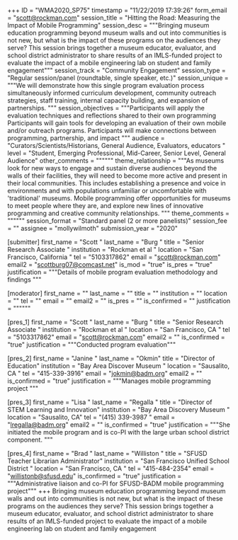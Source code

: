 +++
ID = "WMA2020_SP75"
timestamp = "11/22/2019 17:39:26"
form_email = "scott@rockman.com"
session_title = "Hitting the Road: Measuring the Impact of Mobile Programming"
session_desc = """Bringing museum education programming beyond museum walls and out into communities is not new, but what is the impact of these programs on the audiences they serve? This session brings together a museum educator, evaluator, and school district administrator to share results of an IMLS-funded project to evaluate the impact of a mobile engineering lab on student and family engagement"""
session_track = "Community Engagement"
session_type = "Regular session/panel (roundtable, single speaker, etc.)"
session_unique = """We will demonstrate how this single program evaluation process simultaneously informed curriculum development, community outreach strategies, staff training, internal capacity building, and expansion of partnerships. """
session_objectives = """Participants will apply the evaluation techniques and reflections shared to their own programming
Participants will gain tools for developing an evaluation of their own mobile and/or outreach programs.
Participants will make connections between programming, partnership, and impact
"""
audience = "Curators/Scientists/Historians, General Audience, Evaluators, educators "
level = "Student, Emerging Professional, Mid-Career, Senior Level, General Audience"
other_comments = """"""
theme_relationship = """As museums look for new ways to engage and sustain diverse audiences beyond the walls of their facilities, they will need to become more active and present in their local communities. This includes establishing a presence and voice in environments and with populations unfamiliar or uncomfortable with 'traditional' museums.  Mobile programming offer opportunities for museums to meet people where they are, and explore new lines of innovative programming and creative community relationships. """
theme_comments = """"""
session_format = "Standard panel (2 or more panelists)"
session_fee = ""
assignee = "mollywilmoth"
submission_year = "2020"

[submitter]
first_name = "Scott "
last_name = "Burg "
title = "Senior Research Associate "
institution = "Rockman et al "
location = "San Francisco, California "
tel = "5103317862"
email = "scott@rockman.com"
email2 = "scottburg07@comcast.net"
is_mod = "true"
is_pres = "true"
justification = """Details of mobile program evaluation methodology and findings """

[moderator]
first_name = ""
last_name = ""
title = ""
institution = ""
location = ""
tel = ""
email = ""
email2 = ""
is_pres = ""
is_confirmed = ""
justification = """"""

[pres_1]
first_name = "Scott "
last_name = "Burg "
title = "Senior Research Associate "
institution = "Rockman et al "
location = "San Francisco, CA "
tel = "5103317862"
email = "scott@rockman.com"
email2 = ""
is_confirmed = "true"
justification = """Conducted program evaluation"""

[pres_2]
first_name = "Janine "
last_name = "Okmin"
title = "Director of Education"
institution = "Bay Area Discover Museum "
location = "Sausalito, CA "
tel = "415-339-3916"
email = "jokmin@badm.org"
email2 = ""
is_confirmed = "true"
justification = """Manages mobile programming project """

[pres_3]
first_name = "Lisa "
last_name = "Regalla "
title = "Director of STEM Learning and Innovation"
institution = "Bay Area Discovery Museum "
location = "Sausalito, CA"
tel = "(415) 339-3987 "
email = "lregalla@badm.org"
email2 = ""
is_confirmed = "true"
justification = """She initiated the mobile program and is co-PI with the large urban school district component. """

[pres_4]
first_name = "Brad "
last_name = "Williston "
title = "SFUSD Teacher Librarian Administrator"
institution = "San Francisco Unified School District "
location = "San Francisco, CA "
tel = "415-484-2354"
email = "willistonb@sfusd.edu"
is_confirmed = "true"
justification = """Administrative liaison and co-PI for SFUSD-BADM mobile programming project"""
+++
Bringing museum education programming beyond museum walls and out into communities is not new, but what is the impact of these programs on the audiences they serve? This session brings together a museum educator, evaluator, and school district administrator to share results of an IMLS-funded project to evaluate the impact of a mobile engineering lab on student and family engagement